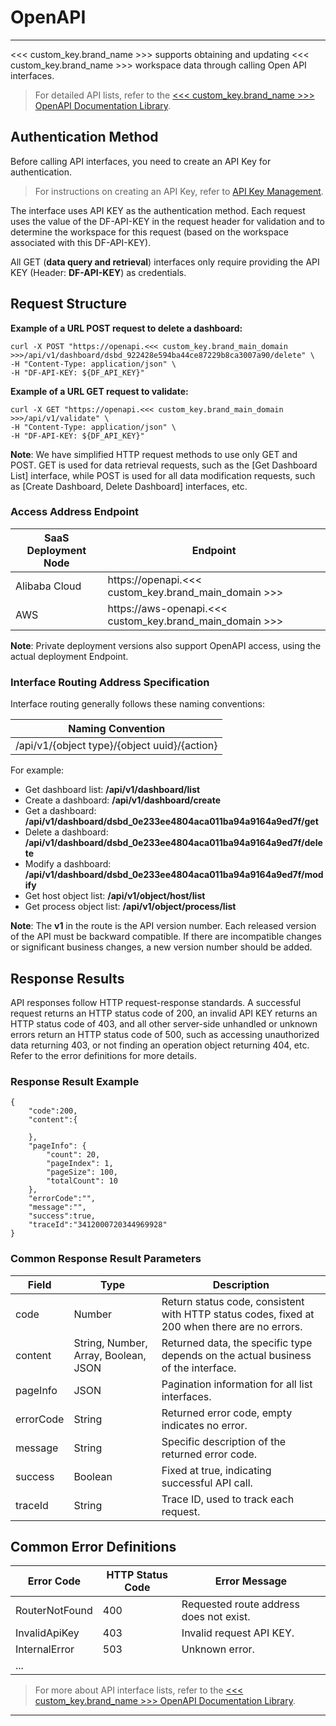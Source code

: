 # OpenAPI
---

<<< custom_key.brand_name >>> supports obtaining and updating <<< custom_key.brand_name >>> workspace data through calling Open API interfaces.

> For detailed API lists, refer to the [<<< custom_key.brand_name >>> OpenAPI Documentation Library](../../open-api/index.md).


## Authentication Method

Before calling API interfaces, you need to create an API Key for authentication.

> For instructions on creating an API Key, refer to [API Key Management](../../management/api-key/index.md).

The interface uses API KEY as the authentication method. Each request uses the value of the DF-API-KEY in the request header for validation and to determine the workspace for this request (based on the workspace associated with this DF-API-KEY).

All GET (**data query and retrieval**) interfaces only require providing the API KEY (Header: **DF-API-KEY**) as credentials.


## Request Structure

**Example of a URL POST request to delete a dashboard:**

```
curl -X POST "https://openapi.<<< custom_key.brand_main_domain >>>/api/v1/dashboard/dsbd_922428e594ba44ce87229b8ca3007a90/delete" \
-H "Content-Type: application/json" \
-H "DF-API-KEY: ${DF_API_KEY}"
```

**Example of a URL GET request to validate:**

```
curl -X GET "https://openapi.<<< custom_key.brand_main_domain >>>/api/v1/validate" \
-H "Content-Type: application/json" \
-H "DF-API-KEY: ${DF_API_KEY}"
```

**Note**: We have simplified HTTP request methods to use only GET and POST. GET is used for data retrieval requests, such as the [Get Dashboard List] interface, while POST is used for all data modification requests, such as [Create Dashboard, Delete Dashboard] interfaces, etc.

### Access Address Endpoint

| **SaaS Deployment Node** | **Endpoint** |
| --- | --- |
| Alibaba Cloud | https://openapi.<<< custom_key.brand_main_domain >>> |
| AWS | https://aws-openapi.<<< custom_key.brand_main_domain >>> |

**Note**: Private deployment versions also support OpenAPI access, using the actual deployment Endpoint.

### Interface Routing Address Specification

Interface routing generally follows these naming conventions:

| Naming Convention |
| --- |
| /api/v1/{object type}/{object uuid}/{action} |

For example:

- Get dashboard list: **/api/v1/dashboard/list**
- Create a dashboard: **/api/v1/dashboard/create**
- Get a dashboard: **/api/v1/dashboard/dsbd_0e233ee4804aca011ba94a9164a9ed7f/get**
- Delete a dashboard: **/api/v1/dashboard/dsbd_0e233ee4804aca011ba94a9164a9ed7f/delete**
- Modify a dashboard: **/api/v1/dashboard/dsbd_0e233ee4804aca011ba94a9164a9ed7f/modify**
- Get host object list: **/api/v1/object/host/list**
- Get process object list: **/api/v1/object/process/list**

**Note**: The **v1** in the route is the API version number. Each released version of the API must be backward compatible. If there are incompatible changes or significant business changes, a new version number should be added.

## Response Results

API responses follow HTTP request-response standards. A successful request returns an HTTP status code of 200, an invalid API KEY returns an HTTP status code of 403, and all other server-side unhandled or unknown errors return an HTTP status code of 500, such as accessing unauthorized data returning 403, or not finding an operation object returning 404, etc. Refer to the error definitions for more details.

### Response Result Example

```
{
    "code":200,
    "content":{
 
    },
    "pageInfo": {
        "count": 20,
        "pageIndex": 1,
        "pageSize": 100,
        "totalCount": 10
    },
    "errorCode":"",
    "message":"",
    "success":true,
    "traceId":"3412000720344969928"
}
```

### Common Response Result Parameters

| **Field** | **Type** | **Description** |
| --- | --- | --- |
| code | Number | Return status code, consistent with HTTP status codes, fixed at 200 when there are no errors. |
| content | String, Number, Array, Boolean, JSON | Returned data, the specific type depends on the actual business of the interface. |
| pageInfo | JSON | Pagination information for all list interfaces. |
| errorCode | String | Returned error code, empty indicates no error. |
| message | String | Specific description of the returned error code. |
| success | Boolean | Fixed at true, indicating successful API call. |
| traceId | String | Trace ID, used to track each request. |


## Common Error Definitions

| **Error Code** | **HTTP Status Code** | **Error Message** |
| --- | --- | --- |
| RouterNotFound | 400 | Requested route address does not exist. |
| InvalidApiKey | 403 | Invalid request API KEY. |
| InternalError | 503 | Unknown error. |
| ... |  |  |

> For more about API interface lists, refer to the [<<< custom_key.brand_name >>> OpenAPI Documentation Library](../../open-api/index.md).

---